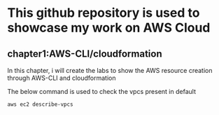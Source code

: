 # This github repository is used to showcase my work on AWS Cloud
## chapter1:AWS-CLI/cloudformation

In this chapter, i will create the labs to show the AWS resource creation through AWS-CLI and cloudformation

The below command is used to check the vpcs present in default

```
aws ec2 describe-vpcs

```